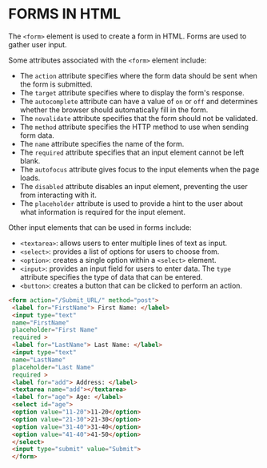 # FORMS IN HTML

The `<form>` element is used to create a form in HTML. Forms are
used to gather user input.

Some attributes associated with the `<form>` element include:

- The `action` attribute specifies where the form data should be
  sent when the form is submitted.
- The `target` attribute specifies where to display the form's
  response.
- The `autocomplete` attribute can have a value of `on` or `off`
  and determines whether the browser should automatically
  fill in the form.
- The `novalidate` attribute specifies that the form should not
  be validated.
- The `method` attribute specifies the HTTP method to use
  when sending form data.
- The `name` attribute specifies the name of the form.
- The `required` attribute specifies that an input element
  cannot be left blank.
- The `autofocus` attribute gives focus to the input elements
  when the page loads.
- The `disabled` attribute disables an input element, preventing
  the user from interacting with it.
- The `placeholder` attribute is used to provide a hint to the
  user about what information is required for the input
  element.

Other input elements that can be used in forms include:

- `<textarea>`: allows users to enter multiple lines of text as
  input.
- `<select>`: provides a list of options for users to choose from.
- `<option>`: creates a single option within a `<select>` element.
- `<input>`: provides an input field for users to enter data. The
  `type` attribute specifies the type of data that can be entered.
- `<button>`: creates a button that can be clicked to perform an
  action.

```html
<form action="/Submit_URL/" method="post">
 <label for="FirstName"> First Name: </label>
 <input type="text"
 name="FirstName"
 placeholder="First Name"
 required >
 <label for="LastName"> Last Name: </label>
 <input type="text"
 name="LastName"
 placeholder="Last Name"
 required >
 <label for="add"> Address: </label>
 <textarea name="add"></textarea>
 <label for="age"> Age: </label>
 <select id="age">
 <option value="11-20">11-20</option>
 <option value="21-30">21-30</option>
 <option value="31-40">31-40</option>
 <option value="41-40">41-50</option>
 </select>
 <input type="submit" value="Submit">
 </form>
